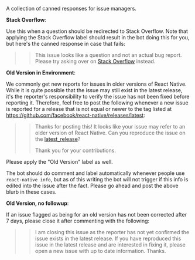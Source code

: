 A collection of canned responses for issue managers.

**Stack Overflow**:

Use this when a question should be redirected to Stack Overflow. Note that applying the Stack Overflow label should result in the bot doing this for you, but here's the canned response in case that fails:

>> This issue looks like a question and not an actual bug report. Please try asking over on [Stack Overflow](http://stackoverflow.com/questions/tagged/react-native) instead.

**Old Version in Environment**:

We commonly get new reports for issues in older versions of React Native. While it is quite possible that the issue may still exist in the latest release, it's the reporter's responsibility to verify the issue has not been fixed before reporting it. Therefore, feel free to post the following whenever a new issue is reported for a release that is not equal or newer to the tag listed at https://github.com/facebook/react-native/releases/latest:

>> Thanks for posting this! It looks like your issue may refer to an older version of React Native. Can you reproduce the issue on the [latest_release](https://github.com/facebook/react-native/releases/latest)?
>> 
>> Thank you for your contributions.

Please apply the "Old Version" label as well.

The bot should do comment and label automatically whenever people use `react-native info`, but as of this writing the bot will not trigger if this info is edited into the issue after the fact. Please go ahead and post the above blurb in these cases.

**Old Version, no followup**:

If an issue flagged as being for an old version has not been corrected after 7 days, please close it after commenting with the following:

>> I am closing this issue as the reporter has not yet confirmed the issue exists in the latest release. If you have reproduced this issue in the latest release and are interested in fixing it, please open a new issue with up to date information. Thanks.